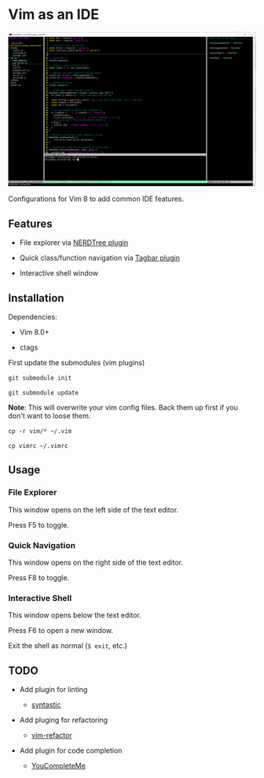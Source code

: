 # Vim as an IDE

![screenshot](img/ss.png)

Configurations for Vim 8 to add common IDE features.

## Features

* File explorer via [NERDTree plugin](https://github.com/scrooloose/nerdtree)

* Quick class/function navigation via [Tagbar plugin](https://github.com/majutsushi/tagbar)

* Interactive shell window

## Installation

Dependencies:

* Vim 8.0+

* ctags

First update the submodules (vim plugins)

```
git submodule init
```

```
git submodule update
```

**Note**: This will overwrite your vim config files. Back them up first if you 
don't want to loose them.

```
cp -r vim/* ~/.vim
```

```
cp vimrc ~/.vimrc
```

## Usage

### File Explorer

This window opens on the left side of the text editor.

Press F5 to toggle.

### Quick Navigation

This window opens on the right side of the text editor.

Press F8 to toggle.

### Interactive Shell

This window opens below the text editor.

Press F6 to open a new window.

Exit the shell as normal (`$ exit`, etc.)

## TODO

* Add plugin for linting

    * [syntastic](https://github.com/vim-syntastic/syntastic)

* Add pluging for refactoring

    * [vim-refactor](https://github.com/LucHermitte/vim-refactor)

* Add plugin for code completion

    * [YouCompleteMe](https://github.com/ycm-core/YouCompleteMe)
